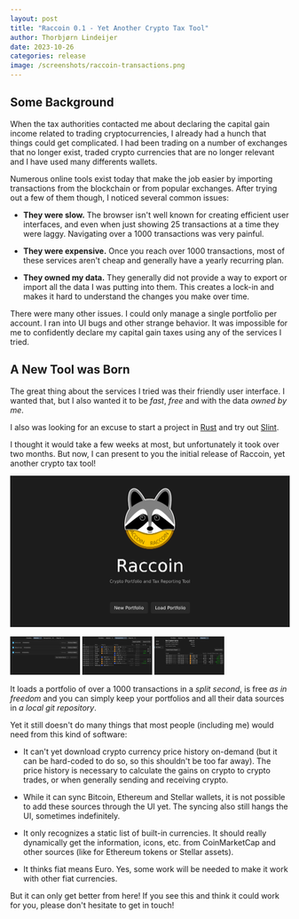 ```yaml
---
layout: post
title: "Raccoin 0.1 - Yet Another Crypto Tax Tool"
author: Thorbjørn Lindeijer
date: 2023-10-26
categories: release
image: /screenshots/raccoin-transactions.png
---
```


## Some Background

When the tax authorities contacted me about declaring the capital gain income
related to trading cryptocurrencies, I already had a hunch that things could get
complicated. I had been trading on a number of exchanges that no longer exist,
traded crypto currencies that are no longer relevant and I have used many
differents wallets.

Numerous online tools exist today that make the job easier by importing
transactions from the blockchain or from popular exchanges. After trying out a
few of them though, I noticed several common issues:

* __They were slow.__ The browser isn't well known for creating efficient user
  interfaces, and even when just showing 25 transactions at a time they were
  laggy. Navigating over a 1000 transactions was very painful.

* __They were expensive.__ Once you reach over 1000 transactions, most of these
  services aren't cheap and generally have a yearly recurring plan.

* __They owned my data.__ They generally did not provide a way to export or
  import all the data I was putting into them. This creates a lock-in and makes
  it hard to understand the changes you make over time.

There were many other issues. I could only manage a single portfolio per
account. I ran into UI bugs and other strange behavior. It was impossible for me
to confidently declare my capital gain taxes using any of the services I tried.

## A New Tool was Born

The great thing about the services I tried was their friendly user interface. I
wanted that, but I also wanted it to be _fast_, _free_ and with the data _owned
by me_.

I also was looking for an excuse to start a project in
[Rust](https://www.rust-lang.org/) and try out [Slint](https://slint.dev/).

I thought it would take a few weeks at most, but unfortunately it took over two
months. But now, I can present to you the initial release of Raccoin, yet
another crypto tax tool!

![Raccoin Welcome](/screenshots/raccoin-welcome.png)

<div class="thumbnails">
<img class="thumbnail" src="/screenshots/raccoin-wallets.png" alt="The wallets page shows the transaction sources" style="width: 25%">
<img class="thumbnail" src="/screenshots/raccoin-transactions.png" alt="The transactions page provides a detailed view of events" style="width: 25%">
<img class="thumbnail" src="/screenshots/raccoin-reports.png" alt="Reports can be exported as CSV files" style="width: 25%">
</div>

It loads a portfolio of over a 1000 transactions in a _split second_, is free _as
in freedom_ and you can simply keep your portfolios and all their data sources in
_a local git repository_.

Yet it still doesn't do many things that most people (including me) would need
from this kind of software:

* It can't yet download crypto currency price history on-demand (but it can be
  hard-coded to do so, so this shouldn't be too far away). The price history is
  necessary to calculate the gains on crypto to crypto trades, or when generally
  sending and receiving crypto.

* While it can sync Bitcoin, Ethereum and Stellar wallets, it is not possible to
  add these sources through the UI yet. The syncing also still hangs the UI,
  sometimes indefinitely.

* It only recognizes a static list of built-in currencies. It should really
  dynamically get the information, icons, etc. from CoinMarketCap and other
  sources (like for Ethereum tokens or Stellar assets).

* It thinks fiat means Euro. Yes, some work will be needed to make it work with
  other fiat currencies.

But it can only get better from here! If you see this and think it could work
for you, please don't hesitate to get in touch!

<div id="fullpage" onclick="this.style.display='none';">
    <img id="fullpage-image">
    <div id="fullpage-caption"></div>
</div>

<script>
const thumbnails = document.querySelectorAll('.thumbnail');
const fullPage = document.querySelector('#fullpage');
const fullPageImg = document.querySelector('#fullpage-image');
const fullPageCaption = document.querySelector('#fullpage-caption');

thumbnails.forEach(thumbnail => {
  thumbnail.addEventListener('click', function() {
    fullPageImg.src = thumbnail.src;
    fullPageCaption.innerHTML = thumbnail.alt;
    fullPage.style.display = 'flex';
  });
});
</script>
